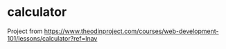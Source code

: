 # calculator
Project from https://www.theodinproject.com/courses/web-development-101/lessons/calculator?ref=lnav 

